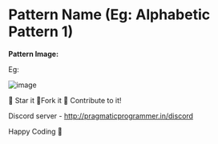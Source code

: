 # Pattern Name (Eg: Alphabetic Pattern 1)

**Pattern Image:**

Eg:

![image](/Patterns/Alphabetic_Patterns/img/alphabeticpattern1.PNG)

<!-- **Contributor:** [Your Name](https://github.com/Your-GitHub-Username) -->

:star2: Star it :fork_and_knife:Fork it :handshake: Contribute to it!

Discord server  - http://pragmaticprogrammer.in/discord

Happy Coding :purple_heart:
